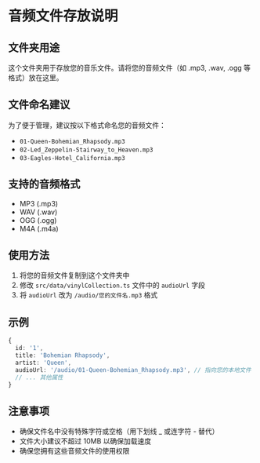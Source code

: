# 音频文件存放说明

## 文件夹用途
这个文件夹用于存放您的音乐文件。请将您的音频文件（如 .mp3, .wav, .ogg 等格式）放在这里。

## 文件命名建议
为了便于管理，建议按以下格式命名您的音频文件：
- `01-Queen-Bohemian_Rhapsody.mp3`
- `02-Led_Zeppelin-Stairway_to_Heaven.mp3`
- `03-Eagles-Hotel_California.mp3`

## 支持的音频格式
- MP3 (.mp3)
- WAV (.wav)
- OGG (.ogg)
- M4A (.m4a)

## 使用方法
1. 将您的音频文件复制到这个文件夹中
2. 修改 `src/data/vinylCollection.ts` 文件中的 `audioUrl` 字段
3. 将 `audioUrl` 改为 `/audio/您的文件名.mp3` 格式

## 示例
```typescript
{
  id: '1',
  title: 'Bohemian Rhapsody',
  artist: 'Queen',
  audioUrl: '/audio/01-Queen-Bohemian_Rhapsody.mp3', // 指向您的本地文件
  // ... 其他属性
}
```

## 注意事项
- 确保文件名中没有特殊字符或空格（用下划线 _ 或连字符 - 替代）
- 文件大小建议不超过 10MB 以确保加载速度
- 确保您拥有这些音频文件的使用权限
